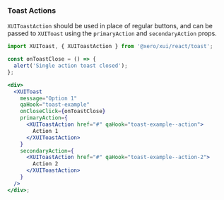 ### Toast Actions

`XUIToastAction` should be used in place of regular buttons, and can be passed to `XUIToast` using the `primaryAction` and `secondaryAction` props.

```jsx harmony
import XUIToast, { XUIToastAction } from '@xero/xui/react/toast';

const onToastClose = () => {
  alert('Single action toast closed');
};

<div>
  <XUIToast
    message="Option 1"
    qaHook="toast-example"
    onCloseClick={onToastClose}
    primaryAction={
      <XUIToastAction href="#" qaHook="toast-example--action">
        Action 1
      </XUIToastAction>
    }
    secondaryAction={
      <XUIToastAction href="#" qaHook="toast-example--action-2">
        Action 2
      </XUIToastAction>
    }
  />
</div>;
```
